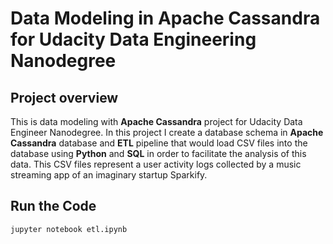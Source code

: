 # Data Modeling in Apache Cassandra for Udacity Data Engineering Nanodegree

## Project overview
This is data modeling with **Apache Cassandra** project for Udacity Data Engineer Nanodegree. In this project I create a database schema in **Apache Cassandra** database and **ETL** pipeline that would load CSV files into the database using **Python** and **SQL** in order to facilitate the analysis of this data. This CSV files represent a user activity logs collected by a music streaming app of an imaginary startup Sparkify.

## Run the Code

`jupyter notebook etl.ipynb`
